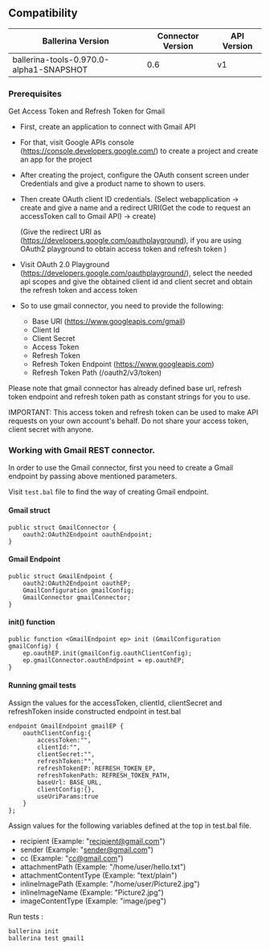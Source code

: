 ## Compatibility

| Ballerina Version         | Connector Version         | API Version |
| ------------------------- | ------------------------- | ------------|
| ballerina-tools-0.970.0-alpha1-SNAPSHOT  | 0.6   |   v1     |

### Prerequisites
Get Access Token and Refresh Token for Gmail

* First, create an application to connect with Gmail API
* For that, visit Google APIs console (https://console.developers.google.com/) to create a project and create an app for the project
* After creating the project, configure the OAuth consent screen under Credentials and give a product name to shown to users.
* Then create OAuth client ID credentials. (Select webapplication -> create and give a name and a redirect URI(Get the code to request an accessToken call to Gmail API) -> create)

    (Give the redirect URI as (https://developers.google.com/oauthplayground), if you are using OAuth2 playground to obtain access token and refresh token )
* Visit OAuth 2.0 Playground (https://developers.google.com/oauthplayground/), select the needed api scopes and give the obtained client id and client secret and obtain the refresh token and access token 

* So to use gmail connector, you need to provide the following:
    * Base URl (https://www.googleapis.com/gmail)
    * Client Id
    * Client Secret
    * Access Token
    * Refresh Token
    * Refresh Token Endpoint (https://www.googleapis.com)
    * Refresh Token Path (/oauth2/v3/token)
    
Please note that gmail connector has already defined base url, refresh token endpoint and refresh token path as constant strings for you to use.   

IMPORTANT: This access token and refresh token can be used to make API requests on your own account's behalf. Do not share your access token, client secret with anyone.


### Working with Gmail REST connector.

In order to use the Gmail connector, first you need to create a Gmail endpoint by passing above mentioned parameters.

Visit `test.bal` file to find the way of creating Gmail endpoint.
#### Gmail struct
```ballerina
public struct GmailConnector {
    oauth2:OAuth2Endpoint oauthEndpoint;
}
```
#### Gmail Endpoint
```ballerina
public struct GmailEndpoint {
    oauth2:OAuth2Endpoint oauthEP;
    GmailConfiguration gmailConfig;
    GmailConnector gmailConnector;
}
```
#### init() function
```ballerina
public function <GmailEndpoint ep> init (GmailConfiguration gmailConfig) {
    ep.oauthEP.init(gmailConfig.oauthClientConfig);
    ep.gmailConnector.oauthEndpoint = ep.oauthEP;
}
```
#### Running gmail tests
Assign the values for the accessToken, clientId, clientSecret and refreshToken inside constructed endpoint in test.bal
```ballerina
endpoint GmailEndpoint gmailEP {
    oauthClientConfig:{
        accessToken:"",
        clientId:"",
        clientSecret:"",
        refreshToken:"",
        refreshTokenEP: REFRESH_TOKEN_EP,
        refreshTokenPath: REFRESH_TOKEN_PATH,
        baseUrl: BASE_URL,
        clientConfig:{},
        useUriParams:true
    }
};
```
Assign values for the following variables defined at the top in test.bal file.
* recipient (Example: "recipient@gmail.com")
* sender (Example: "sender@gmail.com")
* cc (Example: "cc@gmail.com")
* attachmentPath (Example: "/home/user/hello.txt")
* attachmentContentType (Example: "text/plain")
* inlineImagePath (Example: "/home/user/Picture2.jpg")
* inlineImageName (Example: "Picture2.jpg")
* imageContentType (Example: "image/jpeg")

Run tests :
```
ballerina init
ballerina test gmail1
```
 